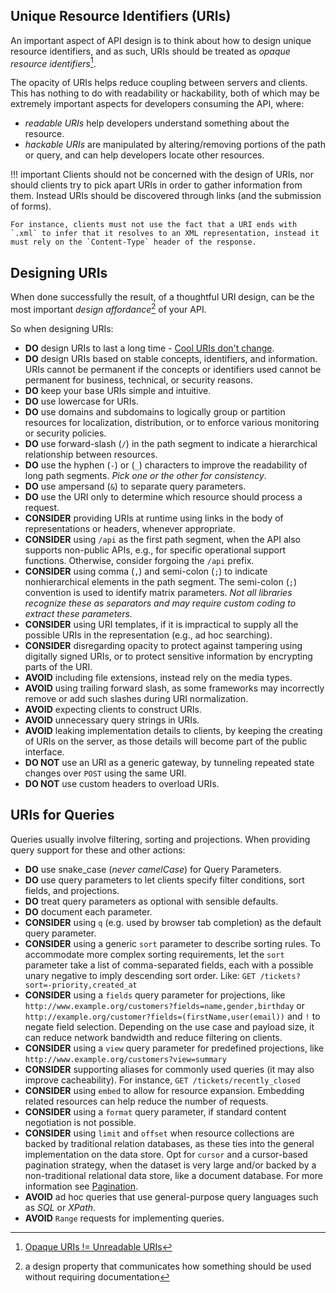 ## Unique Resource Identifiers (URIs)

An important aspect of API design is to think about how to design unique resource identifiers, and as such, URIs should be treated as *opaque resource identifiers*[^1].

The opacity of URIs helps reduce coupling between servers and clients. This has nothing to do with readability or hackability, both of which may be extremely important aspects for developers consuming the API, where:

- *readable URIs* help developers understand something about the resource.
- *hackable URIs* are manipulated by altering/removing portions of the path or query, and can help developers locate other resources.

!!! important
    Clients should not be concerned with the design of URIs, nor should clients try to pick apart URIs in order to gather information from them. Instead URIs should be discovered through links (and the submission of forms).
    
    For instance, clients must not use the fact that a URI ends with `.xml` to infer that it resolves to an XML representation, instead it must rely on the `Content-Type` header of the response. 

## Designing URIs

When done successfully the result, of a thoughtful URI design, can be the most important *design affordance*[^2] of your API.

So when designing URIs:

- **DO** design URIs to last a long time - [Cool URIs don't change](<http://www.w3.org/Provider/Style/URI>).
- **DO** design URIs based on stable concepts, identifiers, and information. URIs cannot be permanent if the concepts or identifiers used cannot be permanent for business, technical, or security reasons. 
- **DO** keep your base URIs simple and intuitive.
- **DO** use lowercase for URIs.
- **DO** use domains and subdomains to logically group or partition resources for localization, distribution, or to enforce various monitoring or security policies.
- **DO** use forward-slash (`/`) in the path segment to indicate a hierarchical relationship between resources.
- **DO** use the hyphen (`-`) or (`_`) characters to improve the readability of long path segments. *Pick one or the other for consistency*.
- **DO** use ampersand (`&`) to separate query parameters.
- **DO** use the URI only to determine which resource should process a request.
- **CONSIDER** providing URIs at runtime using links in the body of representations or headers, whenever appropriate.
- **CONSIDER** using `/api` as the first path segment, when the API also supports non-public APIs, e.g., for specific operational support functions. Otherwise, consider forgoing the `/api` prefix.
- **CONSIDER** using comma (`,`) and semi-colon (`;`) to indicate nonhierarchical elements in the path segment. The semi-colon (`;`) convention is used to identify matrix parameters. *Not all libraries recognize these as separators and may require custom coding to extract these parameters*.
- **CONSIDER** using URI templates, if it is impractical to supply all the possible URIs in the representation (e.g., ad hoc searching).
- **CONSIDER** disregarding opacity to protect against tampering using digitally signed URIs, or to protect sensitive information by encrypting parts of the URI.
- **AVOID** including file extensions, instead rely on the media types.
- **AVOID** using trailing forward slash, as some frameworks may incorrectly remove or add such slashes during URI normalization.
- **AVOID** expecting clients to construct URIs.
- **AVOID** unnecessary query strings in URIs.
- **AVOID** leaking implementation details to clients, by keeping the creating of URIs on the server, as those details will become part of the public interface.
- **DO NOT** use an URI as a generic gateway, by tunneling repeated state changes over `POST` using the same URI.
- **DO NOT** use custom headers to overload URIs.

## URIs for Queries

Queries usually involve filtering, sorting and projections. When providing query support for these and other actions:

- **DO** use snake_case (*never camelCase*) for Query Parameters.
- **DO** use query parameters to let clients specify filter conditions, sort fields, and projections.
- **DO** treat query parameters as optional with sensible defaults.
- **DO** document each parameter.
- **CONSIDER** using `q` (e.g. used by browser tab completion) as the default query parameter.
- **CONSIDER** using a generic `sort` parameter to describe sorting rules. To accommodate more complex sorting requirements, let the `sort` parameter take a list of comma-separated fields, each with a possible unary negative to imply descending sort order. Like: `GET /tickets?sort=-priority,created_at`
- **CONSIDER** using a `fields` query parameter for projections, like `http://www.example.org/customers?fields=name,gender,birthday` or `http://example.org/customer?fields=(firstName,user(email))` and `!` to negate field selection. Depending on the use case and payload size, it can reduce network bandwidth and reduce filtering on clients.
- **CONSIDER** using a `view` query parameter for predefined projections, like `http://www.example.org/customers?view=summary`
- **CONSIDER** supporting aliases for commonly used queries (it may also improve cacheability). For instance, `GET /tickets/recently_closed`
- **CONSIDER** using `embed` to allow for resource expansion. Embedding related resources can help reduce the number of requests.
- **CONSIDER** using a `format` query parameter, if standard content negotiation is not possible.
- **CONSIDER** using `limit` and `offset` when resource collections are backed by traditional relation databases, as these ties into the general implementation on the data store. Opt for `cursor` and a cursor-based pagination strategy, when the dataset is very large and/or backed by a non-traditional relational data store, like a document database. For more information see [Pagination](representations/#pagination).
- **AVOID** ad hoc queries that use general-purpose query languages such as *SQL* or *XPath*.
- **AVOID** `Range` requests for implementing queries.

[^1]: [Opaque URIs != Unreadable URIs](http://www.jenitennison.com/2009/07/25/opaque-uris-unreadable-uris.html)
[^2]: a design property that communicates how something should be used without requiring documentation